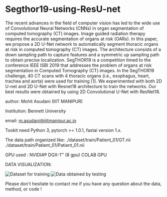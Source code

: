 # Segthor19-using-ResU-net
The recent advances in the field of computer vision has led to the wide use of Convolutional Neural Networks (CNNs) in organ segmentation of computed tomography (CT) images. Image guided radiation therapy requires the accurate segmentation of organs at risk (OARs). In this paper, we propose a 2D U-Net network to automatically segment thoracic organs at risk in computed tomography (CT) images. The architecture consists of a down sampling path to capture features and a symmetric up sampling path to obtain precise localization. SegTHOR19 is a competition timed to the conference IEEE ISBI 2019 that addresses the problem of organs at risk segmentation in Computed Tomography (CT) images. In the SegTHOR19 challenge, 40 CT scans with 4 thoracic organs (i.e., esophagus, heart, trachea and aorta) were used for training [1]. We experimented with both 2D U-net and 2D U-Net with Resnet18 architecture to train the networks. Our best results were obtained by using 2D Convolutional U-Net with ResNet18.

author: Mohit Asudani (IIIT MANIPUR)

Institution: Bennett University

email: m.asudani@iiitmanipur.ac.in

Tookit need Python 3, pytorch >= 1.0.1, fastai version 1.x.

The data path organized like: 
./dataset/train/Patient_01/GT.nii 
./dataset/train/Patient_01/Patient_01.nii

GPU used : NVIDIA® DGX-1™ (8 gpu)
           COLAB GPU
     
DATA VISUALIZATION:



<img src="https://github.com/Mohitasudani/Segthor19-using-ResU-net/blob/master/giphy.gif" title="Train" alt="Dataset for training"></a>
<img src="https://github.com/Mohitasudani/Segthor19-using-ResU-net/blob/master/giphy_test.gif" title="Test" alt="Data obtained by testing">



Please don't hesitate to contact me if you have any question about the data, method, or code !
